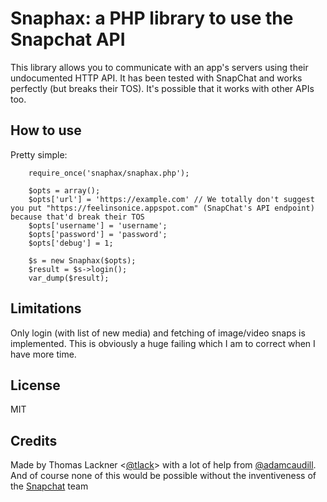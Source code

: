 Snaphax: a PHP library to use the Snapchat API
==============================================

This library allows you to communicate with an app's servers using their
undocumented HTTP API. It has been tested with SnapChat and works perfectly (but breaks their TOS). It's possible that it works with other APIs too.

How to use
----------

Pretty simple:

```
	require_once('snaphax/snaphax.php');

	$opts = array();
	$opts['url'] = 'https://example.com' // We totally don't suggest you put "https://feelinsonice.appspot.com" (SnapChat's API endpoint) because that'd break their TOS
	$opts['username'] = 'username';
	$opts['password'] = 'password';
	$opts['debug'] = 1; 

	$s = new Snaphax($opts);
	$result = $s->login();
	var_dump($result);
```

Limitations
-----------

Only login (with list of new media) and fetching of image/video snaps is
implemented.  This is obviously a huge failing which I am to correct when I
have more time.

License
-------

MIT

Credits
-------

Made by Thomas Lackner <[@tlack](http://twitter.com/tlack)> with a lot of help
from [@adamcaudill](http://twitter.com/adamcaudill).  And of course none of
this would be possible without the inventiveness of the
[Snapchat](http://snapchat.com) team


